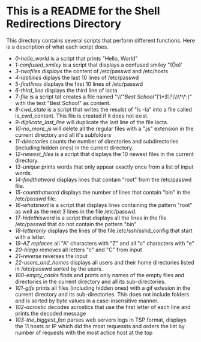 # This is a README for the Shell Redirections Directory

This directory contains several scripts that perform different functions. Here is a description of what each script does.

* *0-hello_world* is a script that prints "Hello, World"
* *1-confused_smiley* is  a script that displays a confused smiley "(Ôo)'
* *3-twofiles displays* the content of /etc/passwd and /etc/hosts
* *4-lastlines* diplays the last 10 lines of /etc/passwd
* *5-firstlines* displays the first 10 lines of /etc/passwd
* *6-third_line* displays the third line of iacta
* *7-file* is a script tat creates a file named "\\*\\\'\"Best School\"\\'\\\*$\\?\\*\\*\\*\\*\\\*:)" with the text "Best School" as content.
* *8-cwd_state* is a script that writes the resulst of "ls -la" into a file called ls_cwd_content. This file is created if it does not exist.
* *9-diplicate_last_line* will duplicate the last line of the file iacta.
* *10-no_more_js* will delete all the regular files with a ".js" extension in the current directory and all it's subfolders
* *11-directories* counts the number of directories and subdirectories (including hidden ones) in the current directory.
* *12-newest_files* is a script that displays the 10 newest files in the current directory.
* *13-unique* prints words that only appear exactly once from a list of input words.
* *14-findthatword* displays lines that contain "root" from the /etc/passwd file.
* *15-countthatword* displays the number of lines that contain "bin" in the /etc/passwd file.
* *16-whatsnext* is a script that displays lines containing the pattern "root" as well as the next 3 lines in the file /etc/passwd.
* *17-hidethisword* is a script that displays all the lines in the file /etc/passwd that do not contain the pattern "bin"
* *18-letteronly* displays the lines of the file /etc/ssh/sshd_config that start with a letter.
* *19-AZ replaces* all "A" characters with "Z" and all "c" characters with "e"
* *20-hiago* removes all letters "c" and "C" from input
* *21-reverse* reverses the input
* *22-users_and_homes* displays all users and their home directories listed in /etc/passwd sorted by the users.
* *100-empty_casks* finds and prints only names of the empty files and directories in the current directory and all its sub-directories.
* *101-gifs* prints all files (including hidden ones) with a gif extesion in the current directory and its sub-directories. This does not include folders and is sorted by byte values in a case-insensitive manner.
* *102-acrostic* decodes acrostics that use the first letter of each line and prints the decoded message
* *103-the_biggest_fan* parses web servers logs in TSP format, displays the 11 hosts or IP which did the most requessts and orders the list by number of requests with the most actice host at the top
